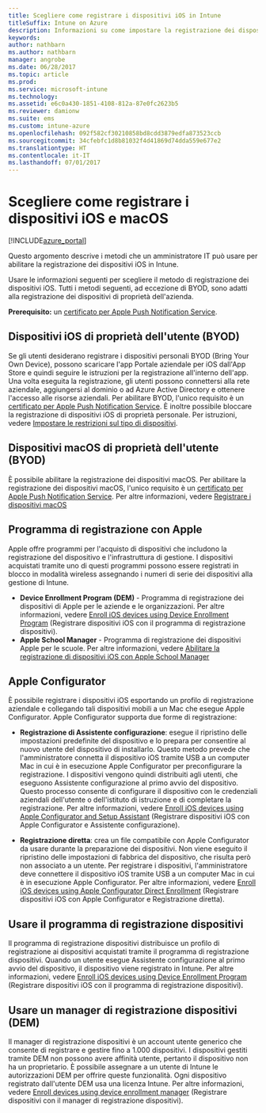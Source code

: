```yaml
---
title: Scegliere come registrare i dispositivi iOS in Intune
titleSuffix: Intune on Azure
description: Informazioni su come impostare la registrazione dei dispositivi iOS in Microsoft Intune."
keywords: 
author: nathbarn
ms.author: nathbarn
manager: angrobe
ms.date: 06/28/2017
ms.topic: article
ms.prod: 
ms.service: microsoft-intune
ms.technology: 
ms.assetid: e6c0a430-1851-4108-812a-87e0fc2623b5
ms.reviewer: damionw
ms.suite: ems
ms.custom: intune-azure
ms.openlocfilehash: 092f582cf30210858bd8cdd3879edfa873523ccb
ms.sourcegitcommit: 34cfebfc1d8b81032f4d41869d74dda559e677e2
ms.translationtype: HT
ms.contentlocale: it-IT
ms.lasthandoff: 07/01/2017
---
```

# <a name="choose-how-to-enroll-ios-and-macos-devices"></a>Scegliere come registrare i dispositivi iOS e macOS

[!INCLUDE[azure_portal](./includes/azure_portal.md)]

Questo argomento descrive i metodi che un amministratore IT può usare per abilitare la registrazione dei dispositivi iOS in Intune.

Usare le informazioni seguenti per scegliere il metodo di registrazione dei dispositivi iOS. Tutti i metodi seguenti, ad eccezione di BYOD, sono adatti alla registrazione dei dispositivi di proprietà dell'azienda.

**Prerequisito:** un [certificato per Apple Push Notification Service](apple-mdm-push-certificate-get.md).

## <a name="user-owned-ios-devices-byod"></a>Dispositivi iOS di proprietà dell'utente (BYOD)

Se gli utenti desiderano registrare i dispositivi personali BYOD (Bring Your Own Device), possono scaricare l'app Portale aziendale per iOS dall'App Store e quindi seguire le istruzioni per la registrazione all'interno dell'app. Una volta eseguita la registrazione, gli utenti possono connettersi alla rete aziendale, aggiungersi al dominio o ad Azure Active Directory e ottenere l'accesso alle risorse aziendali. Per abilitare BYOD, l'unico requisito è un [certificato per Apple Push Notification Service](apple-mdm-push-certificate-get.md). È inoltre possibile bloccare la registrazione di dispositivi iOS di proprietà personale. Per istruzioni, vedere [Impostare le restrizioni sul tipo di dispositivi](enrollment-restrictions-set.md).

## <a name="user-owned-macos-devices-byod"></a>Dispositivi macOS di proprietà dell'utente (BYOD)

È possibile abilitare la registrazione dei dispositivi macOS. Per abilitare la registrazione dei dispositivi macOS, l'unico requisito è un [certificato per Apple Push Notification Service](apple-mdm-push-certificate-get.md). Per altre informazioni, vedere [Registrare i dispositivi macOS](./macos-enroll.md)

## <a name="enrollment-program-with-apple"></a>Programma di registrazione con Apple
Apple offre programmi per l'acquisto di dispositivi che includono la registrazione del dispositivo e l'infrastruttura di gestione. I dispositivi acquistati tramite uno di questi programmi possono essere registrati in blocco in modalità wireless assegnando i numeri di serie dei dispositivi alla gestione di Intune.

- **Device Enrollment Program (DEM)** - Programma di registrazione dei dispositivi di Apple per le aziende e le organizzazioni. Per altre informazioni, vedere [Enroll iOS devices using Device Enrollment Program](device-enrollment-program-enroll-ios.md) (Registrare dispositivi iOS con il programma di registrazione dispositivi).
- **Apple School Manager** - Programma di registrazione dei dispositivi Apple per le scuole. Per altre informazioni, vedere [Abilitare la registrazione di dispositivi iOS con Apple School Manager](apple-school-manager-set-up-ios.md)

## <a name="apple-configurator"></a>Apple Configurator

È possibile registrare i dispositivi iOS esportando un profilo di registrazione aziendale e collegando tali dispositivi mobili a un Mac che esegue Apple Configurator. Apple Configurator supporta due forme di registrazione:

- **Registrazione di Assistente configurazione**: esegue il ripristino delle impostazioni predefinite del dispositivo e lo prepara per consentire al nuovo utente del dispositivo di installarlo. Questo metodo prevede che l'amministratore connetta il dispositivo iOS tramite USB a un computer Mac in cui è in esecuzione Apple Configurator per preconfigurare la registrazione. I dispositivi vengono quindi distribuiti agli utenti, che eseguono Assistente configurazione al primo avvio del dispositivo. Questo processo consente di configurare il dispositivo con le credenziali aziendali dell'utente o dell'istituto di istruzione e di completare la registrazione. Per altre informazioni, vedere [Enroll iOS devices using Apple Configurator and Setup Assistant](apple-configurator-setup-assistant-enroll-ios.md) (Registrare dispositivi iOS con Apple Configurator e Assistente configurazione).

- **Registrazione diretta**: crea un file compatibile con Apple Configurator da usare durante la preparazione dei dispositivi. Non viene eseguito il ripristino delle impostazioni di fabbrica del dispositivo, che risulta però non associato a un utente. Per registrare i dispositivi, l'amministratore deve connettere il dispositivo iOS tramite USB a un computer Mac in cui è in esecuzione Apple Configurator. Per altre informazioni, vedere [Enroll iOS devices using Apple Configurator Direct Enrollment](apple-configurator-direct-enroll-ios.md) (Registrare dispositivi iOS con Apple Configurator e Registrazione diretta).

## <a name="use-the-device-enrollment-program-dep"></a>Usare il programma di registrazione dispositivi

Il programma di registrazione dispositivi distribuisce un profilo di registrazione ai dispositivi acquistati tramite il programma di registrazione dispositivi. Quando un utente esegue Assistente configurazione al primo avvio del dispositivo, il dispositivo viene registrato in Intune. Per altre informazioni, vedere [Enroll iOS devices using Device Enrollment Program](device-enrollment-program-enroll-ios.md) (Registrare dispositivi iOS con il programma di registrazione dispositivi).

## <a name="use-the-device-enrollment-manager-dem"></a>Usare un manager di registrazione dispositivi (DEM)
Il manager di registrazione dispositivi è un account utente generico che consente di registrare e gestire fino a 1.000 dispositivi. I dispositivi gestiti tramite DEM non possono avere affinità utente, pertanto il dispositivo non ha un proprietario. È possibile assegnare a un utente di Intune le autorizzazioni DEM per offrire queste funzionalità. Ogni dispositivo registrato dall'utente DEM usa una licenza Intune. Per altre informazioni, vedere [Enroll devices using device enrollment manager](device-enrollment-manager-enroll.md) (Registrare dispositivi con il manager di registrazione dispositivi).
